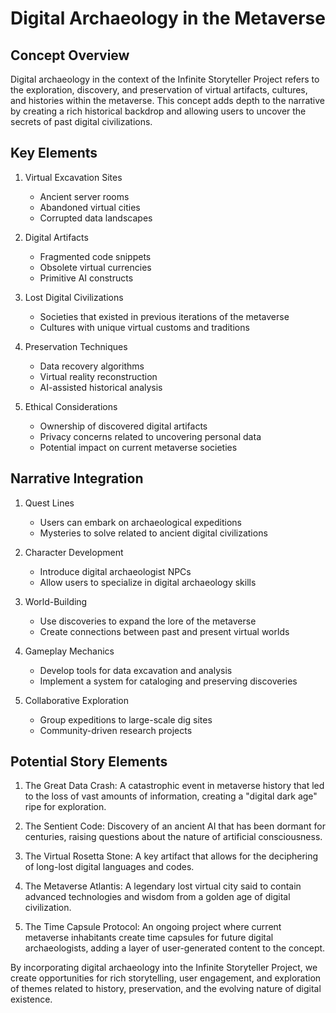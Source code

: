# Digital Archaeology in the Metaverse

## Concept Overview

Digital archaeology in the context of the Infinite Storyteller Project refers to the exploration, discovery, and preservation of virtual artifacts, cultures, and histories within the metaverse. This concept adds depth to the narrative by creating a rich historical backdrop and allowing users to uncover the secrets of past digital civilizations.

## Key Elements

1. Virtual Excavation Sites
   - Ancient server rooms
   - Abandoned virtual cities
   - Corrupted data landscapes

2. Digital Artifacts
   - Fragmented code snippets
   - Obsolete virtual currencies
   - Primitive AI constructs

3. Lost Digital Civilizations
   - Societies that existed in previous iterations of the metaverse
   - Cultures with unique virtual customs and traditions

4. Preservation Techniques
   - Data recovery algorithms
   - Virtual reality reconstruction
   - AI-assisted historical analysis

5. Ethical Considerations
   - Ownership of discovered digital artifacts
   - Privacy concerns related to uncovering personal data
   - Potential impact on current metaverse societies

## Narrative Integration

1. Quest Lines
   - Users can embark on archaeological expeditions
   - Mysteries to solve related to ancient digital civilizations

2. Character Development
   - Introduce digital archaeologist NPCs
   - Allow users to specialize in digital archaeology skills

3. World-Building
   - Use discoveries to expand the lore of the metaverse
   - Create connections between past and present virtual worlds

4. Gameplay Mechanics
   - Develop tools for data excavation and analysis
   - Implement a system for cataloging and preserving discoveries

5. Collaborative Exploration
   - Group expeditions to large-scale dig sites
   - Community-driven research projects

## Potential Story Elements

1. The Great Data Crash: A catastrophic event in metaverse history that led to the loss of vast amounts of information, creating a "digital dark age" ripe for exploration.

2. The Sentient Code: Discovery of an ancient AI that has been dormant for centuries, raising questions about the nature of artificial consciousness.

3. The Virtual Rosetta Stone: A key artifact that allows for the deciphering of long-lost digital languages and codes.

4. The Metaverse Atlantis: A legendary lost virtual city said to contain advanced technologies and wisdom from a golden age of digital civilization.

5. The Time Capsule Protocol: An ongoing project where current metaverse inhabitants create time capsules for future digital archaeologists, adding a layer of user-generated content to the concept.

By incorporating digital archaeology into the Infinite Storyteller Project, we create opportunities for rich storytelling, user engagement, and exploration of themes related to history, preservation, and the evolving nature of digital existence.
